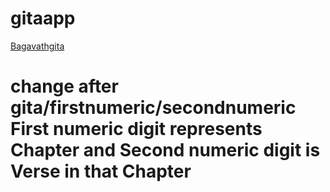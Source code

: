 # gitaapp
[Bagavathgita](https://gitaapp.herokuapp.com/gita/1/1)

# change after gita/firstnumeric/secondnumeric First numeric digit represents Chapter and Second numeric digit is Verse in that Chapter
